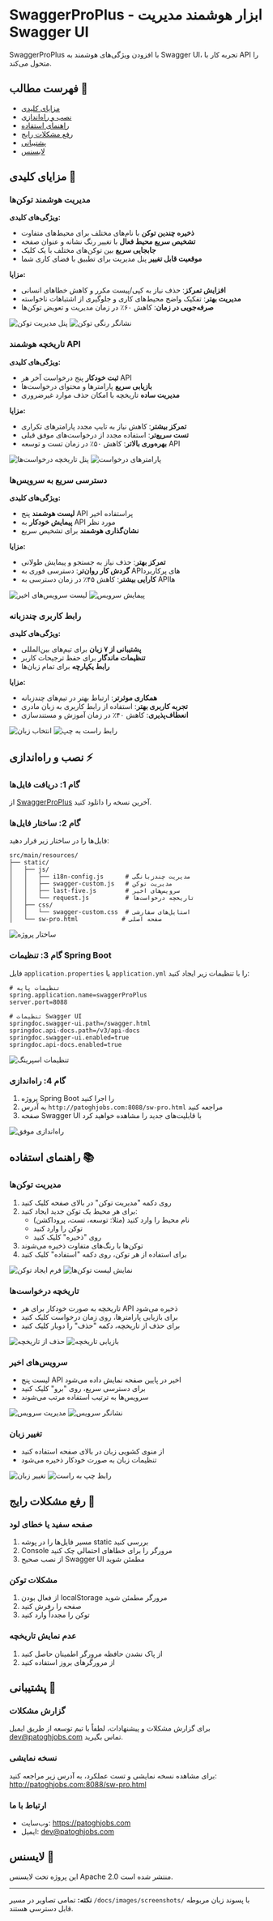 # SwaggerProPlus - ابزار هوشمند مدیریت Swagger UI

SwaggerProPlus با افزودن ویژگی‌های هوشمند به Swagger UI، تجربه کار با API را متحول می‌کند.

## فهرست مطالب 📑
- [مزایای کلیدی](#مزایای-کلیدی-)
- [نصب و راه‌اندازی](#نصب-و-راهاندازی-%EF%B8%8F)
- [راهنمای استفاده](#راهنمای-استفاده-)
- [رفع مشکلات رایج](#رفع-مشکلات-رایج-)
- [پشتیبانی](#پشتیبانی-)
- [لایسنس](#لایسنس-)

## مزایای کلیدی 🚀

### مدیریت هوشمند توکن‌ها
**ویژگی‌های کلیدی:**
- **ذخیره چندین توکن** با نام‌های مختلف برای محیط‌های متفاوت
- **تشخیص سریع محیط فعال** با تغییر رنگ نشانه و عنوان صفحه
- **جابجایی سریع** بین توکن‌های مختلف با یک کلیک
- **موقعیت قابل تغییر** پنل مدیریت برای تطبیق با فضای کاری شما

**مزایا:**
- **افزایش تمرکز**: حذف نیاز به کپی/پیست مکرر و کاهش خطاهای انسانی
- **مدیریت بهتر**: تفکیک واضح محیط‌های کاری و جلوگیری از اشتباهات ناخواسته
- **صرفه‌جویی در زمان**: کاهش ۶۰٪ در زمان مدیریت و تعویض توکن‌ها

![پنل مدیریت توکن](/docs/images/screenshots/token/token-manager-panel-fa.png)
![نشانگر رنگی توکن](/docs/images/screenshots/token/token-color-indicator-fa.png)

### تاریخچه هوشمند API
**ویژگی‌های کلیدی:**
- **ثبت خودکار** پنج درخواست آخر هر API
- **بازیابی سریع** پارامترها و محتوای درخواست‌ها
- **مدیریت ساده** تاریخچه با امکان حذف موارد غیرضروری

**مزایا:**
- **تمرکز بیشتر**: کاهش نیاز به تایپ مجدد پارامترهای تکراری
- **تست سریع‌تر**: استفاده مجدد از درخواست‌های موفق قبلی
- **بهره‌وری بالاتر**: کاهش ۵۰٪ در زمان تست و توسعه API

![پنل تاریخچه درخواست‌ها](/docs/images/screenshots/history/request-history-panel-fa.png)
![پارامترهای درخواست](/docs/images/screenshots/history/request-parameters-fa.png)

### دسترسی سریع به سرویس‌ها
**ویژگی‌های کلیدی:**
- **لیست هوشمند** پنج API پراستفاده اخیر
- **پیمایش خودکار** به API مورد نظر
- **نشان‌گذاری هوشمند** برای تشخیص سریع

**مزایا:**
- **تمرکز بهتر**: حذف نیاز به جستجو و پیمایش طولانی
- **گردش کار روان‌تر**: دسترسی فوری به API‌های پرکاربرد
- **کارایی بیشتر**: کاهش ۴۵٪ در زمان دسترسی به API‌ها

![لیست سرویس‌های اخیر](/docs/images/screenshots/services/recent-services-list-fa.png)
![پیمایش سرویس](/docs/images/screenshots/services/service-navigation-fa.png)

### رابط کاربری چندزبانه
**ویژگی‌های کلیدی:**
- **پشتیبانی از ۷ زبان** برای تیم‌های بین‌المللی
- **تنظیمات ماندگار** برای حفظ ترجیحات کاربر
- **رابط یکپارچه** برای تمام زبان‌ها

**مزایا:**
- **همکاری موثرتر**: ارتباط بهتر در تیم‌های چندزبانه
- **تجربه کاربری بهتر**: استفاده از رابط کاربری به زبان مادری
- **انعطاف‌پذیری**: کاهش ۴۰٪ در زمان آموزش و مستندسازی

![انتخاب زبان](/docs/images/screenshots/language/language-dropdown-fa.png)
![رابط راست به چپ](/docs/images/screenshots/language/interface-rtl-fa.png)

## نصب و راه‌اندازی ⚡️

### گام 1: دریافت فایل‌ها
از [SwaggerProPlus](https://github.com/username/SwaggerProPlus/releases) آخرین نسخه را دانلود کنید.

### گام 2: ساختار فایل‌ها
فایل‌ها را در ساختار زیر قرار دهید:
```plaintext
src/main/resources/
├── static/
│   ├── js/
│   │   ├── i18n-config.js      # مدیریت چندزبانگی
│   │   ├── swagger-custom.js   # مدیریت توکن
│   │   ├── last-five.js        # سرویس‌های اخیر
│   │   └── request.js          # تاریخچه درخواست‌ها
│   ├── css/
│   │   └── swagger-custom.css  # استایل‌های سفارشی
│   └── sw-pro.html            # صفحه اصلی
```

![ساختار پروژه](/docs/images/screenshots/setup/file-structure-fa.png)

### گام 3: تنظیمات Spring Boot
فایل `application.properties` یا `application.yml` را با تنظیمات زیر ایجاد کنید:
```properties
# تنظیمات پایه
spring.application.name=swaggerProPlus
server.port=8088

# تنظیمات Swagger UI
springdoc.swagger-ui.path=/swagger.html
springdoc.api-docs.path=/v3/api-docs
springdoc.swagger-ui.enabled=true
springdoc.api-docs.enabled=true
```

![تنظیمات اسپرینگ](/docs/images/screenshots/setup/spring-config-fa.png)

### گام 4: راه‌اندازی
1. پروژه Spring Boot را اجرا کنید
2. به آدرس `http://patoghjobs.com:8088/sw-pro.html` مراجعه کنید
3. صفحه Swagger UI با قابلیت‌های جدید را مشاهده خواهید کرد

![راه‌اندازی موفق](/docs/images/screenshots/setup/successful-setup-fa.png)

## راهنمای استفاده 📚

### مدیریت توکن‌ها
1. روی دکمه "مدیریت توکن" در بالای صفحه کلیک کنید
2. برای هر محیط یک توکن جدید ایجاد کنید:
    - نام محیط را وارد کنید (مثلا: توسعه، تست، پروداکشن)
    - توکن را وارد کنید
    - روی "ذخیره" کلیک کنید
3. توکن‌ها با رنگ‌های متفاوت ذخیره می‌شوند
4. برای استفاده از هر توکن، روی دکمه "استفاده" کلیک کنید

![فرم ایجاد توکن](/docs/images/screenshots/token/token-creation-form-fa.png)
![نمایش لیست توکن‌ها](/docs/images/screenshots/token/token-list-view-fa.png)

### تاریخچه درخواست‌ها
- تاریخچه به صورت خودکار برای هر API ذخیره می‌شود
- برای بازیابی پارامترها، روی زمان درخواست کلیک کنید
- برای حذف از تاریخچه، دکمه "حذف" را دوبار کلیک کنید

![حذف از تاریخچه](/docs/images/screenshots/history/history-deletion-fa.png)
![بازیابی تاریخچه](/docs/images/screenshots/history/history-restore-fa.png)

### سرویس‌های اخیر
- لیست پنج API اخیر در پایین صفحه نمایش داده می‌شود
- برای دسترسی سریع، روی "برو" کلیک کنید
- سرویس‌ها به ترتیب استفاده مرتب می‌شوند

![مدیریت سرویس](/docs/images/screenshots/services/service-management-fa.png)
![نشانگر سرویس](/docs/images/screenshots/services/service-highlight-fa.png)

### تغییر زبان
- از منوی کشویی زبان در بالای صفحه استفاده کنید
- تنظیمات زبان به صورت خودکار ذخیره می‌شود

![تغییر زبان](/docs/images/screenshots/language/language-switch-fa.png)
![رابط چپ به راست](/docs/images/screenshots/language/interface-ltr-fa.png)

## رفع مشکلات رایج 🔧

### صفحه سفید یا خطای لود
1. مسیر فایل‌ها را در پوشه static بررسی کنید
2. Console مرورگر را برای خطاهای احتمالی چک کنید
3. از نصب صحیح Swagger UI مطمئن شوید

### مشکلات توکن
1. از فعال بودن localStorage مرورگر مطمئن شوید
2. صفحه را رفرش کنید
3. توکن را مجدداً وارد کنید

### عدم نمایش تاریخچه
1. از پاک نشدن حافظه مرورگر اطمینان حاصل کنید
2. از مرورگرهای بروز استفاده کنید

## پشتیبانی 💬

### گزارش مشکلات
برای گزارش مشکلات و پیشنهادات، لطفاً با تیم توسعه از طریق ایمیل dev@patoghjobs.com تماس بگیرید.

### نسخه نمایشی
برای مشاهده نسخه نمایشی و تست عملکرد، به آدرس زیر مراجعه کنید:
http://patoghjobs.com:8088/sw-pro.html

### ارتباط با ما
- وب‌سایت: https://patoghjobs.com
- ایمیل: dev@patoghjobs.com

## لایسنس 📝
این پروژه تحت لایسنس Apache 2.0 منتشر شده است.

---

**نکته:** تمامی تصاویر در مسیر `/docs/images/screenshots/` با پسوند زبان مربوطه قابل دسترسی هستند.

